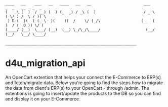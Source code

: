 ```
____   __    ___   __   ____   __   __                       ___                    _  _   __   _  _ 
(    \ (  )  / __) (  ) (_  _) / _\ (  )                     / _ \                  ( \/ ) /  \ / )( \
 ) D (  )(  ( (_ \  )(    )(  /    \/ (_/\                  (__  (                   )  / (  O )) \/ (
(____/ (__)  \___/ (__)  (__) \_/\_/\____/                    (__/                  (__/   \__/ \____/
                __________________________________________________________
```
                                                                                                                                                                                  
# d4u_migration_api #
An OpenCart extention that helps your connect the E-Commerce to ERP(s) and fetch/migrate data.
Below you're going to find the steps how to migrate the data from client's ERP(s) to your OpenCart -
through /admin. The extentions is going to insert/update the products to the DB so you can
find and display it on your E-Commerce.


